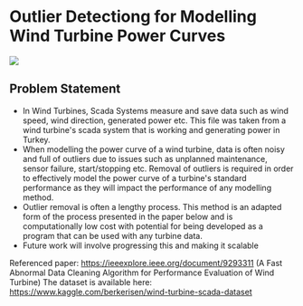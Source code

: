 # Outlier Detectiong for Modelling Wind Turbine Power Curves
![](https://assets.justenergy.com/wp-content/uploads/2020/11/wind-energy-image-definition.jpg)

## Problem Statement

- In Wind Turbines, Scada Systems measure and save data such as wind speed, wind direction, generated power etc. This file was taken from a wind turbine's scada system that is working and generating power in Turkey.
- When modelling the power curve of a wind turbine, data is often noisy and full of outliers due to issues such as unplanned maintenance, sensor failure, start/stopping etc. Removal of outliers is required in order to effectively model the power curve of a turbine's standard performance as they will impact the performance of any modelling method.
- Outlier removal is often a lengthy process. This method is an adapted form of the process presented in the paper below and is computationally low cost with potential for being developed as a program that can be used with any turbine data.
- Future work will involve progressing this and making it scalable

Referenced paper: https://ieeexplore.ieee.org/document/9293311 (A Fast Abnormal Data Cleaning Algorithm for Performance Evaluation of Wind Turbine)
The dataset is available here: https://www.kaggle.com/berkerisen/wind-turbine-scada-dataset
